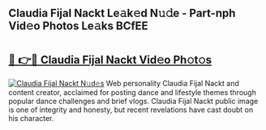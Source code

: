 ## Claudia Fijal Nackt Le𝚊k𝚎d N𝚞𝚍e - Part-nph Vid𝚎o Photos Le𝚊ks BCfEE

# <h2><a href="http://fb0sz3.evod.top/?m=Claudia+Fijal+Nackt">🔗 👉🔴 Claudia Fijal Nackt Vid𝚎o Ph𝚘t𝚘s</a></h2>

[![Claudia Fijal Nackt N𝚞d𝚎s](https://i.imgur.com/8V9OHl7.gif)](http://fb0sz3.evod.top/?m=Claudia+Fijal+Nackt)
Web personality Claudia Fijal Nackt and content creator, acclaimed for posting dance and lifestyle themes through popular dance challenges and brief vlogs. Claudia Fijal Nackt public image is one of integrity and honesty, but recent revelations have cast doubt on his character. 
